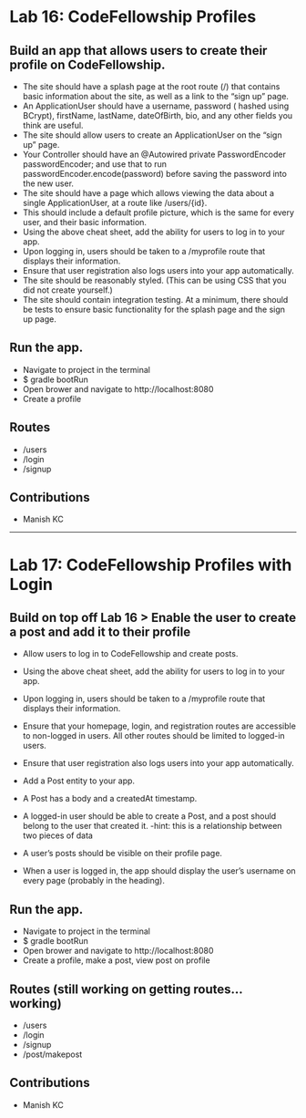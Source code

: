# Lab 16: CodeFellowship Profiles

## Build an app that allows users to create their profile on CodeFellowship.

- The site should have a splash page at the root route (/) that contains basic information about the site, as well as a link to the “sign up” page.
- An ApplicationUser should have a username, password ( hashed using BCrypt), firstName, lastName, dateOfBirth, bio, and any other fields you think are useful.
- The site should allow users to create an ApplicationUser on the “sign up” page.
- Your Controller should have an @Autowired private PasswordEncoder passwordEncoder; and use that to run passwordEncoder.encode(password) before saving the password into the new user.
- The site should have a page which allows viewing the data about a single ApplicationUser, at a route like /users/{id}.
- This should include a default profile picture, which is the same for every user, and their basic information.
- Using the above cheat sheet, add the ability for users to log in to your app.
- Upon logging in, users should be taken to a /myprofile route that displays their information.
- Ensure that user registration also logs users into your app automatically.
- The site should be reasonably styled. (This can be using CSS that you did not create yourself.)
- The site should contain integration testing. At a minimum, there should be tests to ensure basic functionality for the splash page and the sign up page.

## Run the app.

- Navigate to project in the terminal
- $ gradle bootRun
- Open brower and navigate to http://localhost:8080
- Create a profile

## Routes
- /users
- /login
- /signup

## Contributions 
- Manish KC

-------------------------------------------------------

# Lab 17: CodeFellowship Profiles with Login

## Build on top off Lab 16 > Enable the user to create a post and add it to their profile

- Allow users to log in to CodeFellowship and create posts.

- Using the above cheat sheet, add the ability for users to log in to your app.
- Upon logging in, users should be taken to a /myprofile route that displays their information.
- Ensure that your homepage, login, and registration routes are accessible to non-logged in users. All other routes should be limited to logged-in users.
- Ensure that user registration also logs users into your app automatically.
- Add a Post entity to your app.
- A Post has a body and a createdAt timestamp.
- A logged-in user should be able to create a Post, and a post should belong to the user that created it.
    -hint: this is a relationship between two pieces of data
- A user’s posts should be visible on their profile page.
- When a user is logged in, the app should display the user’s username on every page (probably in the heading).

## Run the app.

- Navigate to project in the terminal
- $ gradle bootRun
- Open brower and navigate to http://localhost:8080
- Create a profile, make a post, view post on profile

## Routes (still working on getting routes... working)
- /users
- /login
- /signup
- /post/makepost

## Contributions 
- Manish KC

